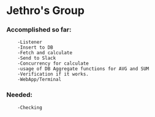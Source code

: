 # Jethro's Group

### Accomplished so far:

        -Listener
        -Insert to DB
        -Fetch and calculate
        -Send to Slack
        -Concurrency for calculate
        -usage of DB Aggregate functions for AVG and SUM
        -Verification if it works.
        -WebApp/Terminal
        
### Needed:

        -Checking
